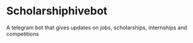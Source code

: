 # Scholarshiphivebot
A telegram bot that gives updates on jobs, scholarships, internships and competitions 

